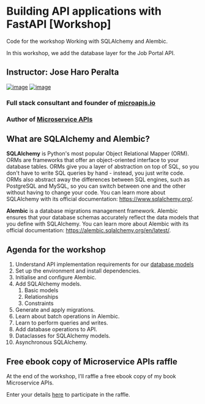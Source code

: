 # Building API applications with FastAPI [Workshop]

Code for the workshop Working with SQLAlchemy and Alembic.

In this workshop, we add the database layer for the Job Portal API.

## Instructor: Jose Haro Peralta

[![image](https://img.shields.io/badge/LinkedIn-0077B5?style=for-the-badge&logo=linkedin&logoColor=white)](https://www.linkedin.com/in/jose-haro-peralta/) [![image](	https://img.shields.io/badge/Twitter-1DA1F2?style=for-the-badge&logo=twitter&logoColor=white)](https://twitter.com/JoseHaroPeralta)

### Full stack consultant and founder of [microapis.io](https://microapis.io)

### Author of [Microservice APIs](https://www.manning.com/books/microservice-apis)


## What are SQLAlchemy and Alembic?

**SQLAlchemy** is Python's most popular Object Relational Mapper (ORM). 
ORMs are frameworks that offer an object-oriented interface to your 
database tables. ORMs give you a layer of abstraction on top of SQL, 
so you don't have to write SQL queries by hand - instead, you just write
code. ORMs also abstract away the differences between SQL engines, such
as PostgreSQL and MySQL, so you can switch between one and the other 
without having to change your code. You can learn more about SQLAlchemy
with its official documentation: https://www.sqlalchemy.org/.

**Alembic** is a database migrations management framework. Alembic ensures
that your database schemas accurately reflect the data models that you 
define with SQLAlchemy. You can learn more about Alembic with its official
documentation: https://alembic.sqlalchemy.org/en/latest/.

## Agenda for the workshop

1. Understand API implementation requirements for our [database models](models_diagram.png)
2. Set up the environment and install dependencies.
3. Initialise and configure Alembic.
4. Add SQLAlchemy models.
   1. Basic models
   2. Relationships
   3. Constraints
5. Generate and apply migrations.
6. Learn about batch operations in Alembic.
7. Learn to perform queries and writes.
8. Add database operations to API.
9. Dataclasses for SQLAlchemy models.
10. Asynchronous SQLAlchemy.

## Free ebook copy of Microservice APIs raffle

At the end of the workshop, I'll raffle a free ebook copy of my book 
Microservice APIs.

Enter your details [here](https://woorise.com/miocroapis/microservice-apis-ebook-sqla)
to participate in the raffle.
